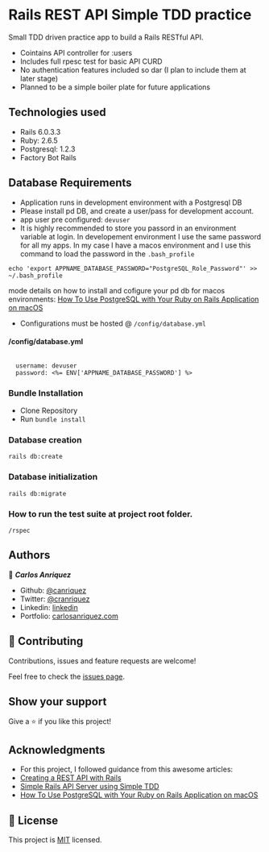 # Rails REST API Simple TDD practice

Small TDD driven practice app to build a Rails RESTful API.
- Cointains API controller for :users
- Includes full rpesc test for basic API CURD
- No authentication features included so dar (I plan to include them at later stage)
- Planned to be a simple boiler plate for future applications

## Technologies used

* Rails 6.0.3.3
* Ruby: 2.6.5
* Postgresql: 1.2.3
* Factory Bot Rails 

## Database Requirements
- Application runs in development environment with a Postgresql DB
- Please install pd DB, and create a user/pass for development account.
- app user pre configured: ``` devuser ```
- It is highly recommended to store you passord in an environment variable at login. In developement environment I use the same password for all my apps. In my case I have a macos environment and I use this command to load the password in the ``` .bash_profile ```

```
echo 'export APPNAME_DATABASE_PASSWORD="PostgreSQL_Role_Password"' >> ~/.bash_profile

```

mode details on how to install and cofigure your pd db for macos environments: [How To Use PostgreSQL with Your Ruby on Rails Application on macOS](https://www.digitalocean.com/community/tutorials/how-to-use-postgresql-with-your-ruby-on-rails-application-on-macos)

- Configurations must be hosted @ ``` /config/database.yml ``` 

#### /config/database.yml

``` 

  username: devuser
  password: <%= ENV['APPNAME_DATABASE_PASSWORD'] %>

```



### Bundle Installation 
- Clone Repository
- Run ``` bundle install ```

### Database creation

``` rails db:create  ```

### Database initialization

``` rails db:migrate ```

### How to run the test suite at project root folder.

``` /rspec ```




## Authors

👤 ***Carlos Anriquez***

- Github: [@canriquez](https://github.com/canriquez)
- Twitter: [@cranriquez](https://twitter.com/cranriquez)
- Linkedin: [linkedin](https://www.linkedin.com/in/carlosanriquez/)
- Portfolio: [carlosanriquez.com](https://www.carlosanriquez.com)


## 🤝 Contributing

Contributions, issues and feature requests are welcome!

Feel free to check the [issues page](issues/).

## Show your support

Give a ⭐️ if you like this project!

## Acknowledgments

- For this project, I followed guidance from this awesome articles:
- [Creating a REST API with Rails](https://medium.com/@oliver.seq/creating-a-rest-api-with-rails-2a07f548e5dc)
- [Simple Rails API Server using Simple TDD](https://medium.com/binar-academy/simple-rails-api-server-using-simple-tdd-1a3dbeb3353a)
- [How To Use PostgreSQL with Your Ruby on Rails Application on macOS](https://www.digitalocean.com/community/tutorials/how-to-use-postgresql-with-your-ruby-on-rails-application-on-macos)


## 📝 License

This project is [MIT](lic.url) licensed.
